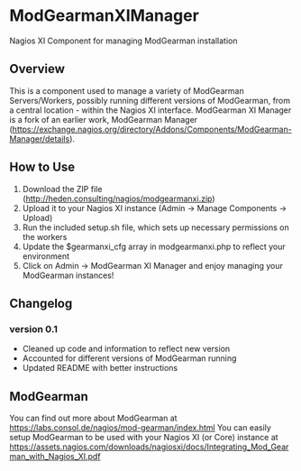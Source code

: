 # ModGearmanXIManager
Nagios XI Component for managing ModGearman installation

## Overview
This is a component used to manage a variety of ModGearman Servers/Workers, possibly running different versions of ModGearman, from a central location - within the Nagios XI interface. 
ModGearman XI Manager is a fork of an earlier work, ModGearman Manager (https://exchange.nagios.org/directory/Addons/Components/ModGearman-Manager/details).

## How to Use
1. Download the ZIP file (http://heden.consulting/nagios/modgearmanxi.zip)
2. Upload it to your Nagios XI instance (Admin -> Manage Components -> Upload)
3. Run the included setup.sh file, which sets up necessary permissions on the workers
4. Update the $gearmanxi_cfg array in modgearmanxi.php to reflect your environment
5. Click on Admin -> ModGearman XI Manager and enjoy managing your ModGearman instances!

## Changelog

### version 0.1
* Cleaned up code and information to reflect new version
* Accounted for different versions of ModGearman running
* Updated README with better instructions

## ModGearman
You can find out more about ModGearman at https://labs.consol.de/nagios/mod-gearman/index.html
You can easily setup ModGearman to be used with your Nagios XI (or Core) instance at https://assets.nagios.com/downloads/nagiosxi/docs/Integrating_Mod_Gearman_with_Nagios_XI.pdf
